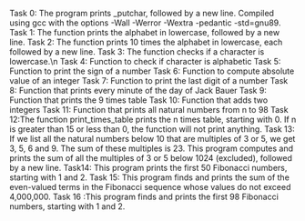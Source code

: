 Task 0: The program prints _putchar, followed by a new line. Compiled using gcc with the options -Wall -Werror -Wextra -pedantic -std=gnu89.
Task 1: The function prints the alphabet in lowercase, followed by a new line.
Task 2: The function prints 10 times the alphabet in lowercase, each followed by a new line.
Task 3: The function checks if a character is lowercase.\n
Task 4: Function to check if character is alphabetic
Task 5: Function to print the sign of a number
Task 6: Function to compute absolute value of an integer
Task 7: Function to print the last digit of a number
Task 8: Function that prints every minute of the day of Jack Bauer
Task 9: Function that prints the 9 times table
Task 10: Function that adds two integers
Task 11: Function that prints all natural numbers from n to 98
Task 12:The function print_times_table prints the n times table, starting with 0. If n is greater than 15 or less than 0, the function will not print anything.
Task 13: If we list all the natural numbers below 10 that are multiples of 3 or 5, we get 3, 5, 6 and 9. The sum of these multiples is 23. This program computes and prints the sum of all the multiples of 3 or 5 below 1024 (excluded), followed by a new line.
Task14: This program prints the first 50 Fibonacci numbers, starting with 1 and 2.
Task 15: This program finds and prints the sum of the even-valued terms in the Fibonacci sequence whose values do not exceed 4,000,000.
Task 16 :This program finds and prints the first 98 Fibonacci numbers, starting with 1 and 2.
